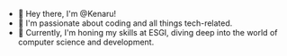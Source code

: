 - 👋 Hey there, I'm @Kenaru!
- 👀 I'm passionate about coding and all things tech-related.
- 🌱 Currently, I'm honing my skills at ESGI, diving deep into the world of computer science and development.

<!---
Kenaru/Kenaru is a ✨ special ✨ repository because its `README.md` (this file) appears on your GitHub profile.
You can click the Preview link to take a look at your changes.
--->
